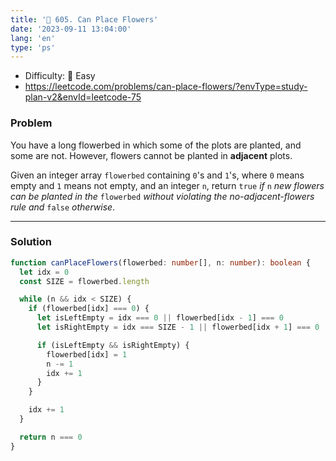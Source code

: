 ```yaml
---
title: '🍰 605. Can Place Flowers'
date: '2023-09-11 13:04:00'
lang: 'en'
type: 'ps'
---
```


- Difficulty: 🍰 Easy
- https://leetcode.com/problems/can-place-flowers/?envType=study-plan-v2&envId=leetcode-75

### Problem

You have a long flowerbed in which some of the plots are planted, and some are not. However, flowers cannot be planted in **adjacent** plots.

Given an integer array `flowerbed` containing `0`'s and `1`'s, where `0` means empty and `1` means not empty, and an integer `n`, return `true` *if* `n` _new flowers can be planted in the_ `flowerbed` _without violating the no-adjacent-flowers rule and_ `false` _otherwise_.

---

### Solution

```ts
function canPlaceFlowers(flowerbed: number[], n: number): boolean {
  let idx = 0
  const SIZE = flowerbed.length

  while (n && idx < SIZE) {
    if (flowerbed[idx] === 0) {
      let isLeftEmpty = idx === 0 || flowerbed[idx - 1] === 0
      let isRightEmpty = idx === SIZE - 1 || flowerbed[idx + 1] === 0

      if (isLeftEmpty && isRightEmpty) {
        flowerbed[idx] = 1
        n -= 1
        idx += 1
      }
    }

    idx += 1
  }

  return n === 0
}
```
